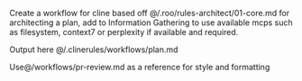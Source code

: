 Create a workflow for cline based off @/.roo/rules-architect/01-core.md for architecting a plan, add to Information Gathering to use available mcps such as filesystem, context7 or perplexity if available and required.

Output here @/.clinerules/workflows/plan.md

Use@/workflows/pr-review.md as a reference for style and formatting
